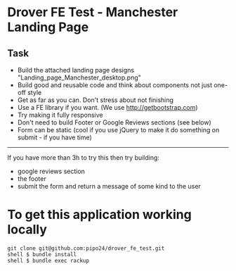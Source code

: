 Drover FE Test - Manchester Landing Page
=============


Task
-------------
- Build the attached landing page designs "Landing_page_Manchester_desktop.png"
- Build good and reusable code and think about components not just one-off style
- Get as far as you can. Don't stress about not finishing
- Use a FE library if you want. (We use http://getbootstrap.com)
- Try making it fully responsive
- Don't need to build Footer or Google Reviews sections (see below)
- Form can be static (cool if you use jQuery to make it do something on submit - if you have time)

-------------
If you have more than 3h to try this then try building:
- google reviews section
- the footer
- submit the form and return a message of some kind to the user


To get this application working locally
=============

    git clone git@github.com:pipo24/drover_fe_test.git
    shell $ bundle install
    shell $ bundle exec rackup
